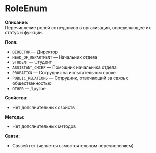 # RoleEnum

**Описание:**  
Перечисление ролей сотрудников в организации, определяющее их статус и функции.

**Поля:**
- `DIRECTOR` — Директор
- `HEAD_OF_DEPARTMENT` — Начальник отдела
- `STUDENT` — Студент
- `ASSISTANT_CHIEF` — Помощник начальника отдела
- `PROBATION` — Сотрудник на испытательном сроке
- `PUBLIC_RELATIONS` — Сотрудник, отвечающий за связь с общественностью
- `OTHER` — Другое
    

**Свойства:**
- Нет дополнительных свойств

**Методы:**
- Нет дополнительных методов

**Связи:**
- Связей нет (является самостоятельным перечислением)